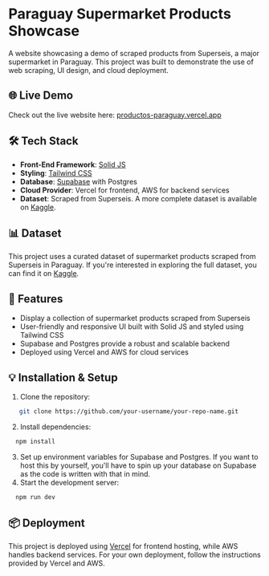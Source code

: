 # Paraguay Supermarket Products Showcase

A website showcasing a demo of scraped products from Superseis, a major supermarket in Paraguay. This project was built to demonstrate the use of web scraping, UI design, and cloud deployment.

## 🌐 Live Demo
Check out the live website here: [productos-paraguay.vercel.app](https://productos-paraguay.vercel.app/)

## 🛠️ Tech Stack

- **Front-End Framework**: [Solid JS](https://solidjs.com/)
- **Styling**: [Tailwind CSS](https://tailwindcss.com/)
- **Database**: [Supabase](https://supabase.com/) with Postgres
- **Cloud Provider**: Vercel for frontend, AWS for backend services
- **Dataset**: Scraped from Superseis. A more complete dataset is available on [Kaggle](https://www.kaggle.com/datasets/nikihellmers/paraguay-supermarket-products).

## 📊 Dataset
This project uses a curated dataset of supermarket products scraped from Superseis in Paraguay. If you're interested in exploring the full dataset, you can find it on [Kaggle](https://www.kaggle.com/datasets/nikihellmers/paraguay-supermarket-products).

## 🚀 Features
- Display a collection of supermarket products scraped from Superseis
- User-friendly and responsive UI built with Solid JS and styled using Tailwind CSS
- Supabase and Postgres provide a robust and scalable backend
- Deployed using Vercel and AWS for cloud services

## 💡 Installation & Setup
1. Clone the repository:
```bash
   git clone https://github.com/your-username/your-repo-name.git
```
2. Install dependencies:
```bash
  npm install
```
3. Set up environment variables for Supabase and Postgres. If you want to host this by yourself, you'll have to spin up your database on Supabase as the code is written with that in mind.
4. Start the development server:
```bash
  npm run dev
```

## 📦 Deployment
This project is deployed using [Vercel](https://vercel.com/) for frontend hosting, while AWS handles backend services. For your own deployment, follow the instructions provided by Vercel and AWS.
